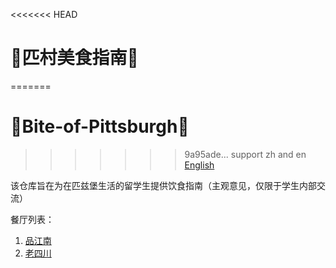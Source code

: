 <<<<<<< HEAD
# 🍜匹村美食指南🍲
=======
# 🍜Bite-of-Pittsburgh🍲
>>>>>>> 9a95ade... support zh and en
[English](README_en.md)

该仓库旨在为在匹兹堡生活的留学生提供饮食指南（主观意见，仅限于学生内部交流）

餐厅列表：

1. [品江南](#品江南)
2. [老四川](#老四川)
